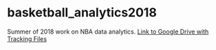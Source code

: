 # basketball_analytics2018
Summer of 2018 work on NBA data analytics.
[Link to Google Drive with Tracking Files](https://drive.google.com/drive/folders/1wKdpKhw0Pe_ez0k9B0MkUFh6O8LgxFCE)
